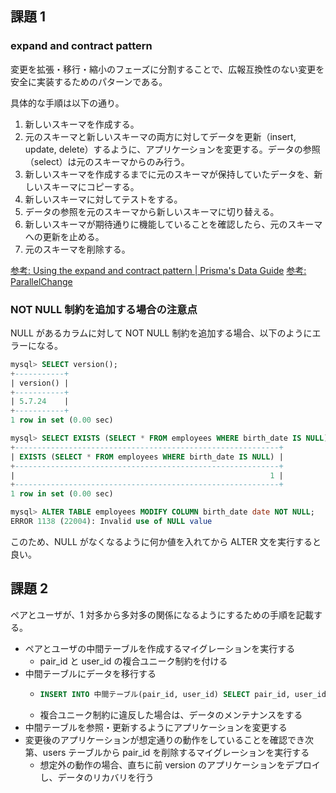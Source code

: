 ## 課題 1

### expand and contract pattern

変更を拡張・移行・縮小のフェーズに分割することで、広報互換性のない変更を安全に実装するためのパターンである。

具体的な手順は以下の通り。

1. 新しいスキーマを作成する。
2. 元のスキーマと新しいスキーマの両方に対してデータを更新（insert, update, delete）するように、アプリケーションを変更する。データの参照（select）は元のスキーマからのみ行う。
3. 新しいスキーマを作成するまでに元のスキーマが保持していたデータを、新しいスキーマにコピーする。
4. 新しいスキーマに対してテストをする。
5. データの参照を元のスキーマから新しいスキーマに切り替える。
6. 新しいスキーマが期待通りに機能していることを確認したら、元のスキーマへの更新を止める。
7. 元のスキーマを削除する。

[参考: Using the expand and contract pattern | Prisma's Data Guide](https://www.prisma.io/dataguide/types/relational/expand-and-contract-pattern)
[参考: ParallelChange](https://martinfowler.com/bliki/ParallelChange.html)

### NOT NULL 制約を追加する場合の注意点

NULL があるカラムに対して NOT NULL 制約を追加する場合、以下のようにエラーになる。

```sql
mysql> SELECT version();
+-----------+
| version() |
+-----------+
| 5.7.24    |
+-----------+
1 row in set (0.00 sec)

mysql> SELECT EXISTS (SELECT * FROM employees WHERE birth_date IS NULL);
+-----------------------------------------------------------+
| EXISTS (SELECT * FROM employees WHERE birth_date IS NULL) |
+-----------------------------------------------------------+
|                                                         1 |
+-----------------------------------------------------------+
1 row in set (0.00 sec)

mysql> ALTER TABLE employees MODIFY COLUMN birth_date date NOT NULL;
ERROR 1138 (22004): Invalid use of NULL value
```

このため、NULL がなくなるように何か値を入れてから ALTER 文を実行すると良い。

## 課題 2

ペアとユーザが、1 対多から多対多の関係になるようにするための手順を記載する。

- ペアとユーザの中間テーブルを作成するマイグレーションを実行する
  - pair_id と user_id の複合ユニーク制約を付ける
- 中間テーブルにデータを移行する
  - ```sql
    INSERT INTO 中間テーブル(pair_id, user_id) SELECT pair_id, user_id FROM users;
    ```
  - 複合ユニーク制約に違反した場合は、データのメンテナンスをする
- 中間テーブルを参照・更新するようにアプリケーションを変更する
- 変更後のアプリケーションが想定通りの動作をしていることを確認でき次第、users テーブルから pair_id を削除するマイグレーションを実行する
  - 想定外の動作の場合、直ちに前 version のアプリケーションをデプロイし、データのリカバリを行う
